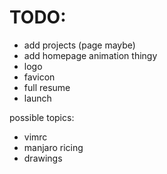 # TODO:
- add projects (page maybe)
- add homepage animation thingy
- logo
- favicon
- full resume
- launch

possible topics:
- vimrc
- manjaro ricing
- drawings